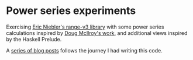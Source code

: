 # Power series experiments

Exercising [Eric Niebler's range-v3 library](https://github.com/ericniebler/range-v3) with some power series calculations inspired by [Doug McIlroy's work](http://www.cs.dartmouth.edu/~doug/powser.html), and additional views inspired by the Haskell Prelude.

A [series of blog posts](http://www.elbeno.com/blog/?p=1118) follows the journey I had writing this code.
